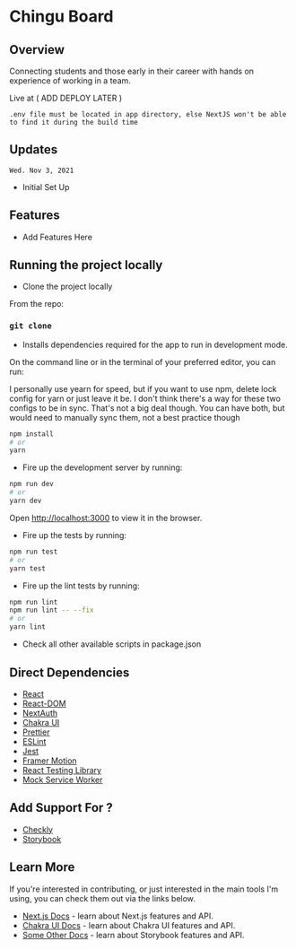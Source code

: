 # Chingu Board

## Overview

Connecting students and those early in their career with hands on experience of working in a team.

Live at ( ADD DEPLOY LATER )

`.env file must be located in app directory, else NextJS won't be able to find it during the build time`

## Updates

`Wed. Nov 3, 2021`

- Initial Set Up

## Features

- Add Features Here

## Running the project locally

- Clone the project locally

From the repo:

### `git clone`

- Installs dependencies required for the app to run in development mode.

On the command line or in the terminal of your preferred editor, you can run:

I personally use yearn for speed, but if you want
to use npm, delete lock config for yarn or just leave it be.
I don't think there's a way for these two configs to be in sync. That's not a big deal though.
You can have both, but would need to manually sync them, not a best practice though

```bash
npm install
# or
yarn
```

- Fire up the development server by running:

```bash
npm run dev
# or
yarn dev
```

Open [http://localhost:3000](http://localhost:3000) to view it in the browser.

- Fire up the tests by running:

```bash
npm run test
# or
yarn test
```

- Fire up the lint tests by running:

```bash
npm run lint
npm run lint -- --fix
# or
yarn lint
```

- Check all other available scripts in package.json

## Direct Dependencies

- [React](https://reactjs.org/)
- [React-DOM](https://www.npmjs.com/package/react-dom)
- [NextAuth](https://next-auth.js.org/getting-started/client#signin)
- [Chakra UI](https://chakra-ui.com/)
- [Prettier](https://prettier.io/)
- [ESLint](https://eslint.org/)
- [Jest](https://jestjs.io/)
- [Framer Motion](https://www.framer.com/docs/animation/)
- [React Testing Library](https://testing-library.com/docs/react-testing-library/intro/)
- [Mock Service Worker](https://mswjs.io/docs/)

## Add Support For ?

- [Checkly](https://www.checklyhq.com/)
- [Storybook](https://storybook.js.org/)

## Learn More

If you're interested in contributing, or just interested in the main tools I'm using, you can check them out via the links below.

- [Next.js Docs](https://nextjs.org/docs) - learn about Next.js features and API.
- [Chakra UI Docs](https://chakra-ui.com/docs/getting-started) - learn about Chakra UI features and API.
- [Some Other Docs](https://storybook.js.org/docs/react/get-started/introduction) - learn about Storybook features and API.
